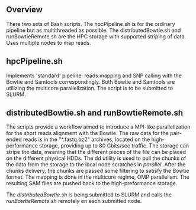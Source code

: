 Overview
-------
There two sets of Bash scripts. The hpcPipeline.sh is for the ordinary pipeline but as multithreaded as possible.
The distributedBowtie.sh and runBowtieRemote.sh are the HPC storage with supported striping of data. Uses multiple nodes to map reads.

hpcPipeline.sh
-------------
Implements 'standard' pipeline: reads mapping and SNP calling with the Bowtie and Samtools correspondingly.
Both Bowtie and Samtools are utilizing the multicore  parallelization.
The script is to be submitted to SLURM.

distributedBowtie.sh and runBowtieRemote.sh
------------------
The scripts provide a workflow aimed to introduce a MPI-like parallelization for the short reads alignment with the Bowtie.
The raw data for the pair-ended reads is in the "*.fastq.bz2" archives, located on the high-performance storage, providing up to 80 Gbits/sec traffic.
The storage can stripe the data, meaning that the different pieces of the file can be placed on the different physical HDDs.
The dd utility is used to pull the chunks of the data from the storage to the local node scratches in _parallel_.
After the chunks delivery, the chunks are passed some filtering to satisfy the Bowtie format.
The mapping is done in the multicore regime, OMP parallelism. The resulting SAM files are pushed back to the high-preformance storage.

The _distributedBowtie.sh_ is being submitted to SLURM and calls the _runBowtieRemote.sh_ remotely on each submitted node.
